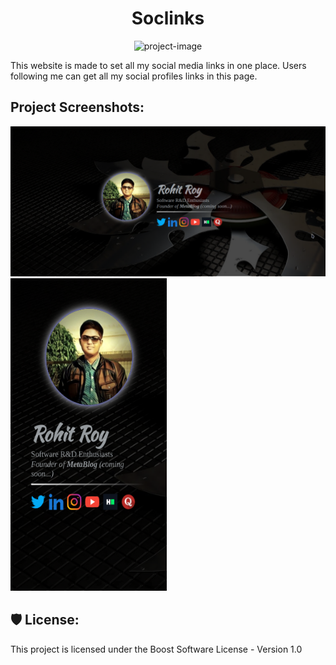 <h1 align="center" id="title">Soclinks</h1>

<p align="center"><img src="https://socialify.git.ci/DeRoyace/Soclinks/image?description=1&amp;font=Source%20Code%20Pro&amp;forks=1&amp;issues=1&amp;language=1&amp;name=1&amp;owner=1&amp;pattern=Charlie%20Brown&amp;pulls=1&amp;stargazers=1&amp;theme=Dark" alt="project-image"></p>

<p id="description">This website is made to set all my social media links in one place. Users following me can get all my social profiles links in this page.</p>

<h2>Project Screenshots:</h2>

<img src="https://github.com/DeRoyace/Soclinks/blob/master/images/Soclinks.png?raw=true" alt="project-screenshot" width="`1000" height="auto">
<br>
<img src="https://github.com/DeRoyace/Soclinks/blob/master/images/soclinks-mobile.png?raw=true" alt="project-screenshot" width="250" height="500/">

<h2>🛡️ License:</h2>

This project is licensed under the Boost Software License - Version 1.0
